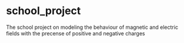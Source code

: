 # school_project
The school project on modeling the behaviour of magnetic and electric fields with the precense of positive and negative charges
